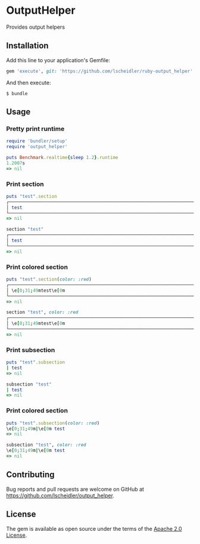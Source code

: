 # OutputHelper

Provides output helpers

## Installation

Add this line to your application's Gemfile:

```ruby
gem 'execute', git: 'https://github.com/lscheidler/ruby-output_helper'
```

And then execute:

    $ bundle

## Usage

### Pretty print runtime

```ruby
require 'bundler/setup'
require 'output_helper'

puts Benchmark.realtime{sleep 1.2}.runtime
1.2007s
=> nil
```

### Print section

```ruby
puts "test".section
┌──────────────────────────────────────────────────────────────────────────────────┐
│ test                                                                             │
└──────────────────────────────────────────────────────────────────────────────────┘
=> nil

section "test"
┌──────────────────────────────────────────────────────────────────────────────────┐
│ test                                                                             │
└──────────────────────────────────────────────────────────────────────────────────┘
=> nil
```

### Print colored section

```ruby
puts "test".section(color: :red)
┌──────────────────────────────────────────────────────────────────────────────────┐
│ \e[0;31;49mtest\e[0m                                                             │
└──────────────────────────────────────────────────────────────────────────────────┘
=> nil

section "test", color: :red
┌──────────────────────────────────────────────────────────────────────────────────┐
│ \e[0;31;49mtest\e[0m                                                             │
└──────────────────────────────────────────────────────────────────────────────────┘
=> nil
```

### Print subsection

```ruby
puts "test".subsection
| test
=> nil

subsection "test"
| test
=> nil
```

### Print colored section

```ruby
puts "test".subsection(color: :red)
\e[0;31;49m|\e[0m test
=> nil

subsection "test", color: :red
\e[0;31;49m|\e[0m test
=> nil
```

## Contributing

Bug reports and pull requests are welcome on GitHub at https://github.com/lscheidler/output_helper.


## License

The gem is available as open source under the terms of the [Apache 2.0 License](http://opensource.org/licenses/Apache-2.0).

